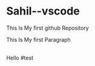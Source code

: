 # Sahil--vscode
This Is My first github Repository
<p> This Is My first Paragraph </p>
<br> Hello #test
